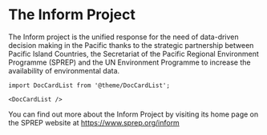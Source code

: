 # The Inform Project

The Inform project is the unified response for the need of data-driven decision making in the Pacific thanks to the strategic partnership between Pacific Island Countries, the Secretariat of the Pacific Regional Environment Programme (SPREP) and the UN Environment Programme to increase the availability of environmental data.

```mdx-code-block
import DocCardList from '@theme/DocCardList';

<DocCardList />
```

You can find out more about the Inform Project by visiting its home page on the SPREP website at https://www.sprep.org/inform